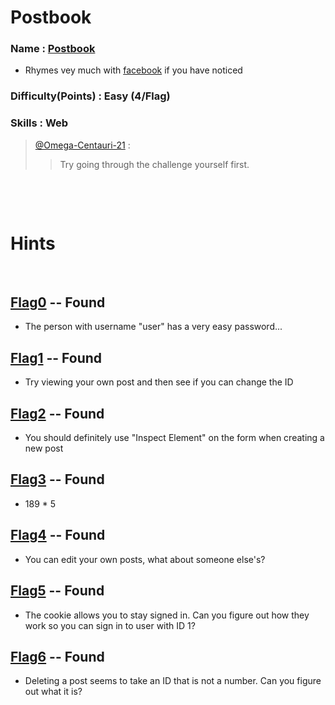 # Postbook

### Name : [Postbook](https://ctf.hacker101.com/ctf/launch/7)
  - Rhymes vey much with [facebook](https://www.facebook.com) if you have noticed
### Difficulty(Points) : Easy (4/Flag)
### Skills : Web 
>
>[@Omega-Centauri-21](https://github.com/Omega-Centauri-21) :
>
>> Try going through the challenge yourself first. 
>
<p>&nbsp;</p>
<p>&nbsp;</p>

# **Hints** 
<p>&nbsp;</p> 

## [Flag0](./flag0) -- Found

- The person with username "user" has a very easy password...

## [Flag1](./flag1) -- Found

- Try viewing your own post and then see if you can change the ID

## [Flag2](./flag2) -- Found

- You should definitely use "Inspect Element" on the form when creating a new post

## [Flag3](./flag3) -- Found

- 189 * 5

## [Flag4](./flag4) -- Found

- You can edit your own posts, what about someone else's?

## [Flag5](./flag5) -- Found

- The cookie allows you to stay signed in. Can you figure out how they work so you can sign in to user with ID 1?

## [Flag6](./flag6) -- Found

- Deleting a post seems to take an ID that is not a number. Can you figure out what it is?
